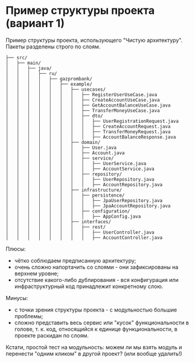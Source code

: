 # Пример структуры проекта (вариант 1)

Пример структуры проекта, использующего "Чистую архитектуру". 
Пакеты разделены строго по слоям.

```text
├── src/
│   ├── main/
│   │   ├── java/
│   │   │   ├── ru/
│   │   │   │   ├── gazprombank/
│   │   │   │   │   ├── example/
│   │   │   │   │   │   ├── usecases/
│   │   │   │   │   │   │   ├── RegisterUserUseCase.java
│   │   │   │   │   │   │   ├── CreateAccountUseCase.java
│   │   │   │   │   │   │   ├── GetAccountBalanceUseCase.java
│   │   │   │   │   │   │   ├── TransferMoneyUseCase.java
│   │   │   │   │   │   │   ├── dto/
│   │   │   │   │   │   │   │   ├── UserRegistrationRequest.java
│   │   │   │   │   │   │   │   ├── CreateAccountRequest.java
│   │   │   │   │   │   │   │   ├── TransferMoneyRequest.java
│   │   │   │   │   │   │   │   ├── AccountBalanceResponse.java
│   │   │   │   │   │   ├── domain/
│   │   │   │   │   │   │   ├── User.java
│   │   │   │   │   │   │   ├── Account.java
│   │   │   │   │   │   │   ├── service/
│   │   │   │   │   │   │   │   ├── UserService.java
│   │   │   │   │   │   │   │   ├── AccountService.java
│   │   │   │   │   │   │   ├── repository/
│   │   │   │   │   │   │   │   ├── UserRepository.java
│   │   │   │   │   │   │   │   ├── AccountRepository.java
│   │   │   │   │   │   ├── infrastructure/
│   │   │   │   │   │   │   ├── persistence/
│   │   │   │   │   │   │   │   ├── JpaUserRepository.java
│   │   │   │   │   │   │   │   ├── JpaAccountRepository.java
│   │   │   │   │   │   │   ├── configuration/
│   │   │   │   │   │   │   │   ├── AppConfig.java
│   │   │   │   │   │   ├── interfaces/
│   │   │   │   │   │   │   ├── rest/
│   │   │   │   │   │   │   │   ├── UserController.java
│   │   │   │   │   │   │   │   ├── AccountController.java
```

Плюсы: 
- чётко соблюдаем предписанную архитектуру;
- очень сложно напортачить со слоями - они зафиксированы на верхнем уровне;
- отсутствие какого-либо дублирования - вся конфигурация или инфраструктурный код принадлежит конкретному слою.

Минусы:
- с точки зрения структуры проекта - с модульностью большие проблемы;
- сложно представить весь сервис или "кусок" функциональности в голове, т. к. код, относящийся к единице
функциональности, в проекте раскидан по слоям.

Кстати, простой тест на модульность: можем ли мы взять модуль и перенести "одним кликом" в другой проект? (или вообще удалить!) 